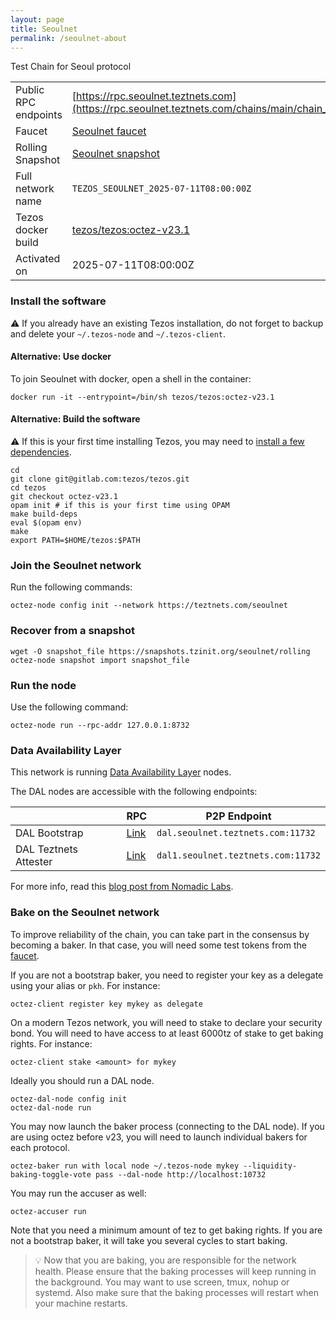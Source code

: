 ```yaml
---
layout: page
title: Seoulnet
permalink: /seoulnet-about
---
```


Test Chain for Seoul protocol

| | |
|-------|---------------------|
| Public RPC endpoints | [https://rpc.seoulnet.teztnets.com](https://rpc.seoulnet.teztnets.com/chains/main/chain_id)<br/> |
| Faucet | [Seoulnet faucet](https://faucet.seoulnet.teztnets.com) |
| Rolling Snapshot | [Seoulnet snapshot](https://snapshots.tzinit.org/seoulnet/rolling) |
| Full network name | `TEZOS_SEOULNET_2025-07-11T08:00:00Z` |
| Tezos docker build | [tezos/tezos:octez-v23.1](https://hub.docker.com/r/tezos/tezos/tags?page=1&ordering=last_updated&name=octez-v23.1) |
| Activated on | 2025-07-11T08:00:00Z |





### Install the software

⚠️  If you already have an existing Tezos installation, do not forget to backup and delete your `~/.tezos-node` and `~/.tezos-client`.



#### Alternative: Use docker

To join Seoulnet with docker, open a shell in the container:

```
docker run -it --entrypoint=/bin/sh tezos/tezos:octez-v23.1
```


#### Alternative: Build the software

⚠️  If this is your first time installing Tezos, you may need to [install a few dependencies](https://tezos.gitlab.io/introduction/howtoget.html#setting-up-the-development-environment-from-scratch).

```
cd
git clone git@gitlab.com:tezos/tezos.git
cd tezos
git checkout octez-v23.1
opam init # if this is your first time using OPAM
make build-deps
eval $(opam env)
make
export PATH=$HOME/tezos:$PATH
```

### Join the Seoulnet network

Run the following commands:

```
octez-node config init --network https://teztnets.com/seoulnet

```


### Recover from a snapshot

```
wget -O snapshot_file https://snapshots.tzinit.org/seoulnet/rolling
octez-node snapshot import snapshot_file
```


### Run the node

Use the following command:

```
octez-node run --rpc-addr 127.0.0.1:8732
```




### Data Availability Layer

This network is running [Data Availability Layer](https://tezos.gitlab.io/shell/dal.html) nodes.


The DAL nodes are accessible with the following endpoints:

| | RPC | P2P Endpoint |
|------------|---------|--------------|
| DAL Bootstrap | [Link](https://dal-bootstrap-rpc.seoulnet.teztnets.com/p2p/gossipsub/scores) | `dal.seoulnet.teztnets.com:11732` |
| DAL Teztnets Attester | [Link](https://dal-attester-rpc.seoulnet.teztnets.com/p2p/gossipsub/scores) | `dal1.seoulnet.teztnets.com:11732` |


For more info, read this [blog post from Nomadic Labs](https://research-development.nomadic-labs.com/data-availability-layer-tezos.html).



### Bake on the Seoulnet network

To improve reliability of the chain, you can take part in the consensus by becoming a baker. In that case, you will need some test tokens from the [faucet](https://faucet.seoulnet.teztnets.com).

If you are not a bootstrap baker, you need to register your key as a delegate using your alias or `pkh`. For instance:
```bash=2
octez-client register key mykey as delegate
```

On a modern Tezos network, you will need to stake to declare your security bond.  You will need to have access to at least 6000tz of stake to get baking rights. For instance:
```
octez-client stake <amount> for mykey
```	

Ideally you should run a DAL node.
```
octez-dal-node config init
octez-dal-node run
```

You may now launch the baker process (connecting to the DAL node). If you are using octez before v23, you will need to launch individual bakers for each protocol.
```bash=3
octez-baker run with local node ~/.tezos-node mykey --liquidity-baking-toggle-vote pass --dal-node http://localhost:10732
```

You may run the accuser as well:
```bash=3
octez-accuser run
```

Note that you need a minimum amount of tez to get baking rights. If you are not a bootstrap baker, it will take you several cycles to start baking.

> 💡 Now that you are baking, you are responsible for the network health. Please ensure that the baking processes will keep running in the background. You may want to use screen, tmux, nohup or systemd. Also make sure that the baking processes will restart when your machine restarts.


